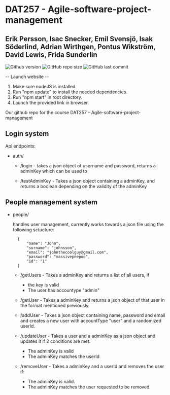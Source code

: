 # DAT257 - Agile-software-project-management

## Erik Persson, Isac Snecker, Emil Svensjö, Isak Söderlind, Adrian Wirthgen, Pontus Wikström, David Lewis, Frida Sunderlin

![Github version](https://img.shields.io/badge/version-0.0.0-darkblue?style=flat-square)
![GitHub repo size](https://img.shields.io/github/repo-size/erikpersson0884/DAT257---Agile-software-project-management?color=blue&style=flat-square)
![GitHub last commit](https://img.shields.io/github/last-commit/erikpersson0884/DAT257---Agile-software-project-management?color=darkgreen&style=flat-square)

-- Launch website --

1. Make sure nodeJS is installed.
2. Run "npm update" to install the needed dependencies.
3. Run "npm start" in root directory.
4. Launch the provided link in browser.

Our github repo for the course DAT257 - Agile-software-project-management


## Login system

Api endpoints:

* auth/
    * /login - takes a json object of username and password, returns a adminKey which can be used to 

    * /testAdminKey - Takes a json object containing a adminKey, and returns a boolean depending on the validity of the adminKey
    

## People management system

* people/

    handles user management, currently works towards a json file using the following sctucture:
    
        {
            "name": "John",
            "surname": "johnsson",  
            "email": "johnthecoolguy@gmail.com",
            "password": "massivepeepoo",
            "id": "1"
        }

    * /getUsers - Takes a adminKey and returns a list of all users, if 
        - the key is valid
        - The user has accountype "admin"

    * /getUser - Takes a adminKey and returns a json object of that user in the format mentioned previously.

    * /addUser - Takes a json object containing name, password and email and creates a new user with accountType "user" and a randomized userId.

    * /updateUser - Takes a user and a adminKey as a json object and updates it if 2 conditions are met: 
        - The adminKey is valid
        - The adminKey matches the userId

    * /removeUser - Takes a adminKey and a userId and removes the user if:
        - The adminKey is valid.
        - The adminKey matches the user requested to be removed.
    


